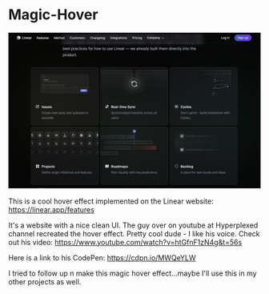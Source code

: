 # Magic-Hover
![Linear website screnshot](Linear-snap.PNG)

This is a cool hover effect implemented on the Linear website: https://linear.app/features

It's a website with a nice clean UI. The guy over on youtube at Hyperplexed channel recreated the hover effect. Pretty cool dude - I like his voice. 
Check out his video: https://www.youtube.com/watch?v=htGfnF1zN4g&t=56s

Here is a link to his CodePen: https://cdpn.io/MWQeYLW

I tried to follow up n make this magic hover effect...maybe I'll use this in my other projects as well.
